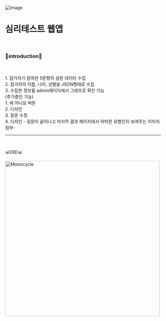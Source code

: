 ![image](https://github.com/user-attachments/assets/50f85d42-7155-4d34-81ef-69469f242917)<h1>심리테스트 웹앱</h1> 
<br>
<h3>🌟introduction🌟</h3><br>
  <br>1. 참가자가 참여한 5문항의 설문 데이터 수집
  <br>2. 참가자의 이름, 나이, 성별을 JSON형태로 수집
  <br>3. 수집한 정보를 admin페이지에서 그래프로 확인 가능
  <br>(추가중인 기능)
  <br>1. 예 아니요 버튼
  <br>2. 디자인
  <br>3. 질문 수정
  <br>4. 디자인 - 질문이 끝이나고 마지막 결과 페이지에서 어떠한 유형인지 보여주는 이미지 첨부-
<br>
<hr>
<br>
<p>📊ERD📊</p>
<img src="https://cdn-0.plantuml.com/plantuml/png/TP91IyGm48Nl_HL3xyMx1zcYi0egwwvuMNA8wT06qwHa4ikkx7ytDbj9TcbExJTltZmcMP7ZrlbU5GCNNxn5A3Tq49rHfZt0EvA3dNHOmazHG3ZxJP1B8GUk7J6e6ZFgwWxsRruUMLHCdr156WoaqNHTsY9vvUR2_0UL7q8rdn8d2zCFHgDsa1P3BZYV_PCUl8EwHGQNS8swGSikyIllCSBJvP2_gAdvpd4RAKkW_-nb6AbfH4jBJlCIKhijEYln6_-hIztdpMHHEZFEF0bJQwuEHymgrtvrqqkTkZsRLce66J3UfUJUA8KYMpmySCTJpOV4SOAmjdpeyl7vVSO7C0LXS0lblCKMR-8zJJvbx8ooxCrCJRKGI0HdjDIHpmrjBrpp5Y7brstpJeB-aLCNr4IZiKsGdefLYEXxzGi0" alt="Motorcycle" style="width: 500px;">
